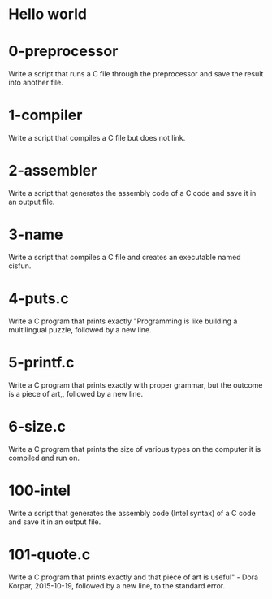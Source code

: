 Hello world
==

0-preprocessor
==
Write a script that runs a C file through the preprocessor and save the result into another file.

1-compiler
==
Write a script that compiles a C file but does not link.

2-assembler
==
Write a script that generates the assembly code of a C code and save it in an output file.

3-name
==
Write a script that compiles a C file and creates an executable named cisfun.

4-puts.c
==
Write a C program that prints exactly "Programming is like building a multilingual puzzle, followed by a new line.

5-printf.c
==
Write a C program that prints exactly with proper grammar, but the outcome is a piece of art,, followed by a new line.

6-size.c
==
Write a C program that prints the size of various types on the computer it is compiled and run on.

100-intel
==
Write a script that generates the assembly code (Intel syntax) of a C code and save it in an output file.

101-quote.c
==
Write a C program that prints exactly and that piece of art is useful" - Dora Korpar, 2015-10-19, followed by a new line, to the standard error.
